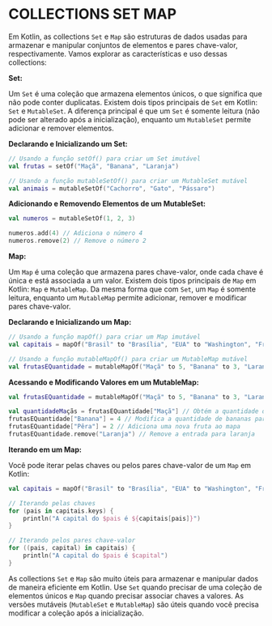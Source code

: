 # COLLECTIONS SET MAP
Em Kotlin, as collections `Set` e `Map` são estruturas de dados usadas para armazenar e manipular conjuntos de elementos e pares chave-valor, respectivamente. Vamos explorar as características e uso dessas collections:

**Set:**

Um `Set` é uma coleção que armazena elementos únicos, o que significa que não pode conter duplicatas. Existem dois tipos principais de `Set` em Kotlin: `Set` e `MutableSet`. A diferença principal é que um `Set` é somente leitura (não pode ser alterado após a inicialização), enquanto um `MutableSet` permite adicionar e remover elementos.

**Declarando e Inicializando um Set:**

```kotlin
// Usando a função setOf() para criar um Set imutável
val frutas = setOf("Maçã", "Banana", "Laranja")

// Usando a função mutableSetOf() para criar um MutableSet mutável
val animais = mutableSetOf("Cachorro", "Gato", "Pássaro")
```

**Adicionando e Removendo Elementos de um MutableSet:**

```kotlin
val numeros = mutableSetOf(1, 2, 3)

numeros.add(4) // Adiciona o número 4
numeros.remove(2) // Remove o número 2
```

**Map:**

Um `Map` é uma coleção que armazena pares chave-valor, onde cada chave é única e está associada a um valor. Existem dois tipos principais de `Map` em Kotlin: `Map` e `MutableMap`. Da mesma forma que com `Set`, um `Map` é somente leitura, enquanto um `MutableMap` permite adicionar, remover e modificar pares chave-valor.

**Declarando e Inicializando um Map:**

```kotlin
// Usando a função mapOf() para criar um Map imutável
val capitais = mapOf("Brasil" to "Brasília", "EUA" to "Washington", "França" to "Paris")

// Usando a função mutableMapOf() para criar um MutableMap mutável
val frutasEQuantidade = mutableMapOf("Maçã" to 5, "Banana" to 3, "Laranja" to 8)
```

**Acessando e Modificando Valores em um MutableMap:**

```kotlin
val frutasEQuantidade = mutableMapOf("Maçã" to 5, "Banana" to 3, "Laranja" to 8)

val quantidadeMaçãs = frutasEQuantidade["Maçã"] // Obtém a quantidade de maçãs (5)
frutasEQuantidade["Banana"] = 4 // Modifica a quantidade de bananas para 4
frutasEQuantidade["Pêra"] = 2 // Adiciona uma nova fruta ao mapa
frutasEQuantidade.remove("Laranja") // Remove a entrada para laranja
```

**Iterando em um Map:**

Você pode iterar pelas chaves ou pelos pares chave-valor de um `Map` em Kotlin:

```kotlin
val capitais = mapOf("Brasil" to "Brasília", "EUA" to "Washington", "França" to "Paris")

// Iterando pelas chaves
for (pais in capitais.keys) {
    println("A capital do $pais é ${capitais[pais]}")
}

// Iterando pelos pares chave-valor
for ((pais, capital) in capitais) {
    println("A capital do $pais é $capital")
}
```

As collections `Set` e `Map` são muito úteis para armazenar e manipular dados de maneira eficiente em Kotlin. Use `Set` quando precisar de uma coleção de elementos únicos e `Map` quando precisar associar chaves a valores. As versões mutáveis (`MutableSet` e `MutableMap`) são úteis quando você precisa modificar a coleção após a inicialização.